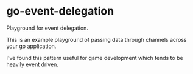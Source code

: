 # go-event-delegation
Playground for event delegation.


This is an example playground of passing data through channels across your go application. 

I've found this pattern useful for game development which tends to be heavily event driven.  
